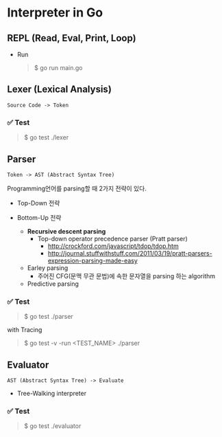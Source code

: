 # Interpreter in Go

## REPL (Read, Eval, Print, Loop)

- Run
  > $ go run main.go

## Lexer (Lexical Analysis)

```
Source Code -> Token
```

### ✅ Test

> $ go test ./lexer

## Parser

```
Token -> AST (Abstract Syntax Tree)
```

Programming언어를 parsing할 때 2가지 전략이 있다.

- Top-Down 전략
- Bottom-Up 전략

  - **Recursive descent parsing**
    - Top-down operator precedence parser (Pratt parser)
      - http://crockford.com/javascript/tdop/tdop.htm
      - http://journal.stuffwithstuff.com/2011/03/19/pratt-parsers-expression-parsing-made-easy
  - Earley parsing
    - 주어진 CFG(문맥 무관 문법)에 속한 문자열을 parsing 하는 algorithm
  - Predictive parsing

### ✅ Test

> $ go test ./parser

with Tracing

> $ go test -v -run <TEST_NAME> ./parser

## Evaluator

```
AST (Abstract Syntax Tree) -> Evaluate
```

- Tree-Walking interpreter

### ✅ Test

> $ go test ./evaluator
